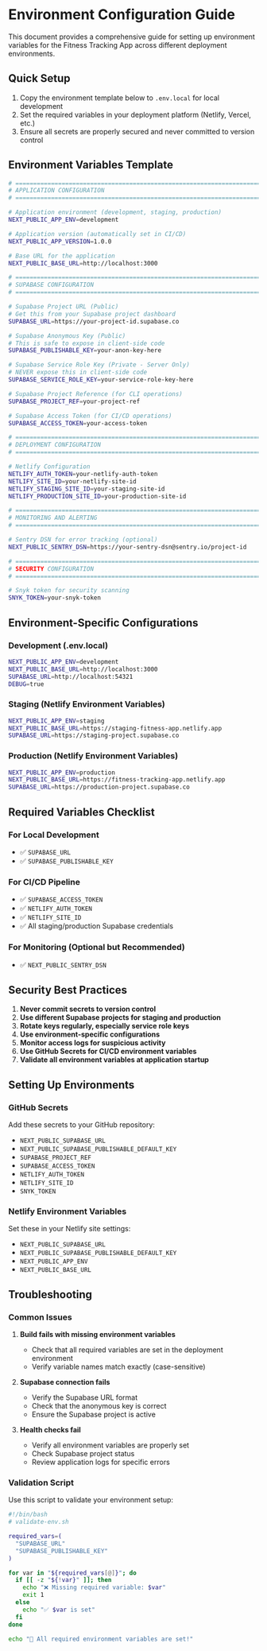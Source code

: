 # Environment Configuration Guide

This document provides a comprehensive guide for setting up environment variables for the Fitness Tracking App across different deployment environments.

## Quick Setup

1. Copy the environment template below to `.env.local` for local development
2. Set the required variables in your deployment platform (Netlify, Vercel, etc.)
3. Ensure all secrets are properly secured and never committed to version control

## Environment Variables Template

```bash
# ============================================================================
# APPLICATION CONFIGURATION
# ============================================================================

# Application environment (development, staging, production)
NEXT_PUBLIC_APP_ENV=development

# Application version (automatically set in CI/CD)
NEXT_PUBLIC_APP_VERSION=1.0.0

# Base URL for the application
NEXT_PUBLIC_BASE_URL=http://localhost:3000

# ============================================================================
# SUPABASE CONFIGURATION
# ============================================================================

# Supabase Project URL (Public)
# Get this from your Supabase project dashboard
SUPABASE_URL=https://your-project-id.supabase.co

# Supabase Anonymous Key (Public)
# This is safe to expose in client-side code
SUPABASE_PUBLISHABLE_KEY=your-anon-key-here

# Supabase Service Role Key (Private - Server Only)
# NEVER expose this in client-side code
SUPABASE_SERVICE_ROLE_KEY=your-service-role-key-here

# Supabase Project Reference (for CLI operations)
SUPABASE_PROJECT_REF=your-project-ref

# Supabase Access Token (for CI/CD operations)
SUPABASE_ACCESS_TOKEN=your-access-token

# ============================================================================
# DEPLOYMENT CONFIGURATION
# ============================================================================

# Netlify Configuration
NETLIFY_AUTH_TOKEN=your-netlify-auth-token
NETLIFY_SITE_ID=your-netlify-site-id
NETLIFY_STAGING_SITE_ID=your-staging-site-id
NETLIFY_PRODUCTION_SITE_ID=your-production-site-id

# ============================================================================
# MONITORING AND ALERTING
# ============================================================================

# Sentry DSN for error tracking (optional)
NEXT_PUBLIC_SENTRY_DSN=https://your-sentry-dsn@sentry.io/project-id

# ============================================================================
# SECURITY CONFIGURATION
# ============================================================================

# Snyk token for security scanning
SNYK_TOKEN=your-snyk-token
```

## Environment-Specific Configurations

### Development (.env.local)

```bash
NEXT_PUBLIC_APP_ENV=development
NEXT_PUBLIC_BASE_URL=http://localhost:3000
SUPABASE_URL=http://localhost:54321
DEBUG=true
```

### Staging (Netlify Environment Variables)

```bash
NEXT_PUBLIC_APP_ENV=staging
NEXT_PUBLIC_BASE_URL=https://staging-fitness-app.netlify.app
SUPABASE_URL=https://staging-project.supabase.co
```

### Production (Netlify Environment Variables)

```bash
NEXT_PUBLIC_APP_ENV=production
NEXT_PUBLIC_BASE_URL=https://fitness-tracking-app.netlify.app
SUPABASE_URL=https://production-project.supabase.co
```

## Required Variables Checklist

### For Local Development

- ✅ `SUPABASE_URL`
- ✅ `SUPABASE_PUBLISHABLE_KEY`

### For CI/CD Pipeline

- ✅ `SUPABASE_ACCESS_TOKEN`
- ✅ `NETLIFY_AUTH_TOKEN`
- ✅ `NETLIFY_SITE_ID`
- ✅ All staging/production Supabase credentials

### For Monitoring (Optional but Recommended)

- ✅ `NEXT_PUBLIC_SENTRY_DSN`

## Security Best Practices

1. **Never commit secrets to version control**
2. **Use different Supabase projects for staging and production**
3. **Rotate keys regularly, especially service role keys**
4. **Use environment-specific configurations**
5. **Monitor access logs for suspicious activity**
6. **Use GitHub Secrets for CI/CD environment variables**
7. **Validate all environment variables at application startup**

## Setting Up Environments

### GitHub Secrets

Add these secrets to your GitHub repository:

- `NEXT_PUBLIC_SUPABASE_URL`
- `NEXT_PUBLIC_SUPABASE_PUBLISHABLE_DEFAULT_KEY`
- `SUPABASE_PROJECT_REF`
- `SUPABASE_ACCESS_TOKEN`
- `NETLIFY_AUTH_TOKEN`
- `NETLIFY_SITE_ID`
- `SNYK_TOKEN`

### Netlify Environment Variables

Set these in your Netlify site settings:

- `NEXT_PUBLIC_SUPABASE_URL`
- `NEXT_PUBLIC_SUPABASE_PUBLISHABLE_DEFAULT_KEY`
- `NEXT_PUBLIC_APP_ENV`
- `NEXT_PUBLIC_BASE_URL`

## Troubleshooting

### Common Issues

1. **Build fails with missing environment variables**

   - Check that all required variables are set in the deployment environment
   - Verify variable names match exactly (case-sensitive)

2. **Supabase connection fails**

   - Verify the Supabase URL format
   - Check that the anonymous key is correct
   - Ensure the Supabase project is active

3. **Health checks fail**
   - Verify all environment variables are properly set
   - Check Supabase project status
   - Review application logs for specific errors

### Validation Script

Use this script to validate your environment setup:

```bash
#!/bin/bash
# validate-env.sh

required_vars=(
  "SUPABASE_URL"
  "SUPABASE_PUBLISHABLE_KEY"
)

for var in "${required_vars[@]}"; do
  if [[ -z "${!var}" ]]; then
    echo "❌ Missing required variable: $var"
    exit 1
  else
    echo "✅ $var is set"
  fi
done

echo "🎉 All required environment variables are set!"
```

